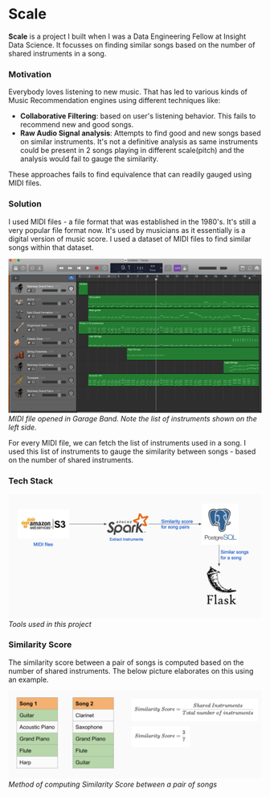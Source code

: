 # Scale
**Scale** is a project I built when I was a Data Engineering Fellow at Insight Data Science. It focusses on finding similar songs based on the number of shared instruments in a song.

### Motivation
Everybody loves listening to new music. That has led to various kinds of Music Recommendation engines using different techniques like:
* **Collaborative Filtering**: based on user's listening behavior. This fails to recommend new and good songs.
* **Raw Audio Signal analysis**: Attempts to find good and new songs based on similar instruments. It's not a definitive analysis as same instruments could be present in 2 songs playing in different scale(pitch) and the analysis would fail to gauge the similarity.

These approaches fails to find equivalence that can readily gauged using MIDI files.

### Solution
I used MIDI files - a file format that was established in the 1980's. It's still a very popular file format now. It's used by musicians as it essentially is a digital version of music score. I used a dataset of MIDI files to find similar songs within that dataset.

![MIDI file](assets/MIDI_file.png?raw=true "MIDI File in Garage Band")
*MIDI file opened in Garage Band. Note the list of instruments shown on the left side.*

For every MIDI file, we can fetch the list of instruments used in a song. I used this list of instruments to gauge the similarity between songs - based on the number of shared instruments.

### Tech Stack
![Tech Stack](assets/Tech_Stack.png?raw=true "Tech Stack used in project")
*Tools used in this project*

### Similarity Score
The similarity score between a pair of songs is computed based on the number of shared instruments. The below picture elaborates on this using an example.

![Similarity SCore](assets/Similarity_Score.png?raw=true "Method of computing Similarity Score between a pair of songs")
*Method of computing Similarity Score between a pair of songs*
